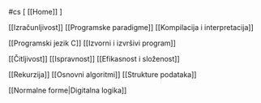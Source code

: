 #cs  [ [[Home]] ]
$\:$

[[Izračunljivost]]
[[Programske paradigme]]
[[Kompilacija i interpretacija]]

[[Programski jezik C]]
[[Izvorni i izvršivi program]]

[[Čitljivost]]
[[Ispravnost]]
[[Efikasnost i složenost]]

[[Rekurzija]]
[[Osnovni algoritmi]]
[[Strukture podataka]]

[[Normalne forme|Digitalna logika]]